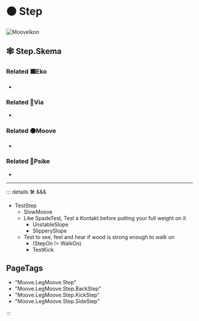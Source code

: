 # 🟠 <mooves>Step</mooves>

![MooveIkon](/Moove/Moove_Ikon.png)

## 🕸 Step.Skema

### Related 🟩<ekos>Eko</ekos>

-

### Related 🔻<via>Via</via>

-

### Related 🟠<mooves>Moove</mooves>

-

### Related 💜<psike>Psike</psike>

-

---

<!-- =================================================== -->
<!-- =================================================== -->
<!-- =================================================== -->
<!-- =================================================== -->
<!-- =================================================== -->
::: details 🛠 <dev>&&&</dev>

- TestStep
    - SlowMoove
    - Like SpadeTest, Test a Kontakt before putting your full weight on it
        - UnstableSlope
        - SlipperySlope
    - Test to see, feel and hear if wood is strong enough to walk on
        - (StepOn != WalkOn)
        - TestKick

<h2>PageTags</h2>

- "Moove.LegMoove.Step"
- "Moove.LegMoove.Step.BackStep"
- "Moove.LegMoove.Step.KickStep"
- "Moove.LegMoove.Step.SideStep"

:::
